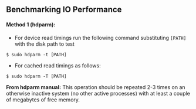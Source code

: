 ## Benchmarking IO Performance

#### Method 1 (hdparm):

- For device read timings run the following command substituting `[PATH]` with the disk path to test
```
$ sudo hdparm -t [PATH]
```

- For cached read timings as follows:
```
$ sudo hdparm -T [PATH]
```
**From hdparm manual:** This operation should be repeated 2-3 times on an otherwise inactive system (no other active processes) with at least a couple of megabytes of free memory.
